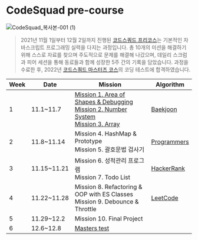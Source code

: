 # CodeSquad pre-course

![CodeSquad_복사본-001 (1)](https://user-images.githubusercontent.com/85419343/215677541-57b52e9f-7ad6-400a-9683-49fb7c7c7329.png)

> 2021년 11월 1일부터 12월 2일까지 진행된 [코드스쿼드 프리코스](https://codesquad.kr/pre-course/)는 기본적인 자바스크립트 프로그래밍 실력을 다지는 과정입니다. 총 10개의 미션을 해결하기 위해 스스로 자료를 찾으며 주도적으로 문제를 해결해 나갔으며, 데일리 스크럼과 피어 세션을 통해 동료들과 함께 성장한 5주 간의 기록을 담았습니다. 과정을 수료한 후, 2022년 [코드스쿼드 마스터즈 코스](https://codesquad.kr/masters/)의 코딩 테스트에 합격하였습니다.

| Week | Date        | Mission                                                                                                                                                                                                                                                                                                        | Algorithm                                                                                             |
| ---- | ----------- | -------------------------------------------------------------------------------------------------------------------------------------------------------------------------------------------------------------------------------------------------------------------------------------------------------------- | ----------------------------------------------------------------------------------------------------- |
| 1    | 11.1~11.7   | [Mission 1. Area of Shapes & Debugging](https://github.com/jaypedia/CodeSquad/tree/main/Pre-course/Mission1) <br> [Mission 2. Number System](https://github.com/jaypedia/CodeSquad/tree/main/Pre-course/Mission2) <br> [Mission 3. Array](https://github.com/jaypedia/CodeSquad/tree/main/Pre-course/Mission3) | [Baekjoon](https://github.com/jaypedia/CodeSquad/tree/main/Pre-course/Algorithm/Week1_Baekjoon)       |
| 2    | 11.8~11.14  | Mission 4. HashMap & Prototype <br> Mission 5. 괄호문법 검사기                                                                                                                                                                                                                                                 | [Programmers](https://github.com/jaypedia/CodeSquad/tree/main/Pre-course/Algorithm/Week2_Programmers) |
| 3    | 11.15~11.21 | Mission 6. 성적관리 프로그램 <br> Mission 7. Todo List                                                                                                                                                                                                                                                         | [HackerRank](https://github.com/jaypedia/CodeSquad/tree/main/Pre-course/Algorithm/Week3_HackerRank)   |
| 4    | 11.22~11.28 | Mission 8. Refactoring & OOP with ES Classes <br> Mission 9. Debounce & Throttle                                                                                                                                                                                                                               | [LeetCode](https://github.com/jaypedia/CodeSquad/tree/main/Pre-course/Algorithm/Week4_LeetCode)       |
| 5    | 11.29~12.2  | Mission 10. Final Project                                                                                                                                                                                                                                                                                      |                                                                                                       |
| 6    | 12.6~12.8   | [Masters test](https://github.com/jaypedia/CodeSquad/tree/main/Pre-course/Masters_Test)                                                                                                                                                                                                                        |
